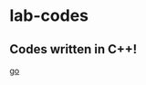 # lab-codes

## Codes written in C++!

[go](https://user-images.githubusercontent.com/106419093/194495419-22ba2fc4-ee3d-414d-9f94-34f0bb6f88be.png)
